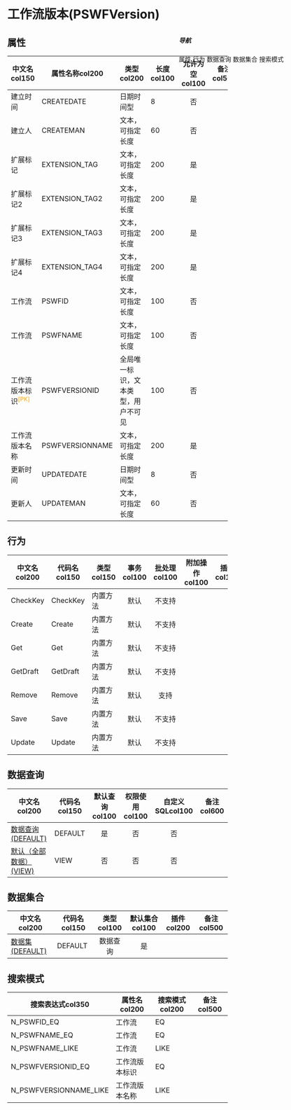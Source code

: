 # 工作流版本(PSWFVersion)  <!-- {docsify-ignore-all} -->


## 属性
|    中文名col150 | 属性名称col200           | 类型col200     | 长度col100    |允许为空col100    |  备注col500  |
| --------   |------------| -----  | -----  | :----: | -------- |
|建立时间|CREATEDATE|日期时间型|8|否||
|建立人|CREATEMAN|文本，可指定长度|60|否||
|扩展标记|EXTENSION_TAG|文本，可指定长度|200|是||
|扩展标记2|EXTENSION_TAG2|文本，可指定长度|200|是||
|扩展标记3|EXTENSION_TAG3|文本，可指定长度|200|是||
|扩展标记4|EXTENSION_TAG4|文本，可指定长度|200|是||
|工作流|PSWFID|文本，可指定长度|100|否||
|工作流|PSWFNAME|文本，可指定长度|100|否||
|工作流版本标识<sup class="footnote-symbol"><font color=orange>[PK]</font></sup>|PSWFVERSIONID|全局唯一标识，文本类型，用户不可见|100|否||
|工作流版本名称|PSWFVERSIONNAME|文本，可指定长度|200|是||
|更新时间|UPDATEDATE|日期时间型|8|否||
|更新人|UPDATEMAN|文本，可指定长度|60|否||


## 行为
| 中文名col200    | 代码名col150    | 类型col150    | 事务col100   | 批处理col100   | 附加操作col100  | 插件col150    |  备注col300  |
| -------- |---------- |----------- |:----:|:----:|---------| ----- | ----- |
|CheckKey|CheckKey|内置方法|默认|不支持||||
|Create|Create|内置方法|默认|不支持||||
|Get|Get|内置方法|默认|不支持||||
|GetDraft|GetDraft|内置方法|默认|不支持||||
|Remove|Remove|内置方法|默认|支持||||
|Save|Save|内置方法|默认|不支持||||
|Update|Update|内置方法|默认|不支持||||

## 数据查询
| 中文名col200    | 代码名col150    | 默认查询col100 | 权限使用col100 | 自定义SQLcol100 |  备注col600|
| --------  | --------   | :----:  |:----:  | :----:  |----- |
|[数据查询(DEFAULT)](module/extension/PSWFVersion/query/Default)|DEFAULT|是|否 |否 ||
|[默认（全部数据）(VIEW)](module/extension/PSWFVersion/query/View)|VIEW|否|否 |否 ||

## 数据集合
| 中文名col200  | 代码名col150  | 类型col100 | 默认集合col100 |   插件col200|   备注col500|
| --------  | --------   | :----:   | :----:   | ----- |----- |
|[数据集(DEFAULT)](module/extension/PSWFVersion/dataset/Default)|DEFAULT|数据查询|是|||

## 搜索模式
|   搜索表达式col350   |    属性名col200    |    搜索模式col200        |备注col500  |
| -------- |------------|------------|------|
|N_PSWFID_EQ|工作流|EQ||
|N_PSWFNAME_EQ|工作流|EQ||
|N_PSWFNAME_LIKE|工作流|LIKE||
|N_PSWFVERSIONID_EQ|工作流版本标识|EQ||
|N_PSWFVERSIONNAME_LIKE|工作流版本名称|LIKE||

<div style="display: block; overflow: hidden; position: fixed; top: 140px; right: 100px;">

##### 导航
<el-anchor >
<el-anchor-link :href="`#/module/extension/PSWFVersion?id=属性`">
  属性
</el-anchor-link>
<el-anchor-link :href="`#/module/extension/PSWFVersion?id=行为`">
  行为
</el-anchor-link>
<el-anchor-link :href="`#/module/extension/PSWFVersion?id=数据查询`">
  数据查询
</el-anchor-link>
<el-anchor-link :href="`#/module/extension/PSWFVersion?id=数据集合`">
  数据集合
</el-anchor-link>
<el-anchor-link :href="`#/module/extension/PSWFVersion?id=搜索模式`">
  搜索模式
</el-anchor-link>
</el-anchor>
</div>

<script>
 const { createApp } = Vue
  createApp({
    data() {
      return {



      }
    },
    methods: {
    }
  }).use(ElementPlus).mount('#app')
</script>